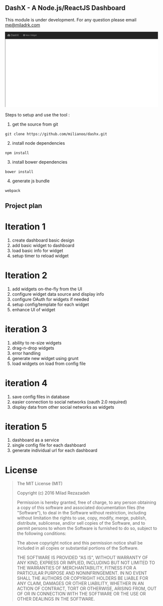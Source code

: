 DashX - A Node.js/ReactJS Dashboard
---------------------------

This module is under development. For any question please email me@miladrk.com


![alt tag](./Animation.gif)


Steps to setup and use the tool :

1. get the source from git 

`git clone https://github.com/milianoo/dashx.git`

2. install node dependencies

`npm install`

3. install bower dependencies

`bower install` 

4. generate js bundle 

`webpack`

Project plan 
------------

Iteration 1
===========

1. create dashboard basic design 
2. add basic widget to dashboard
3. load basic info for widget
4. setup timer to reload widget


Iteration 2
===========

1. add widgets on-the-fly from the UI
2. configure widget data source and display info
3. configure OAuth for widgets if needed
4. setup config/template for each widget
5. enhance UI of widget 

iteration 3
===========

1. ability to re-size widgets
2. drag-n-drop widgets
3. error handling 
4. generate new widget using grunt 
5. load widgets on load from config file

iteration 4
===========

1. save config files in database
2. easier connection to social networks (oauth 2.0 required)
3. display data from other social networks as widgets 

iteration 5
===========

1. dashboard as a service
2. single config file for each dashboard
3. generate individual url for each dashboard 


# License

> The MIT License (MIT)
>
> Copyright (c) 2016 Milad Rezazadeh
>
> Permission is hereby granted, free of charge, to any person obtaining a copy of this software and associated documentation files (the "Software"), to deal in the Software without restriction, including without limitation the rights to use, copy, modify, merge, publish, distribute, sublicense, and/or sell copies of the Software, and to permit persons to whom the Software is furnished to do so, subject to the following conditions:
> 
> The above copyright notice and this permission notice shall be included in all copies or substantial portions of the Software.
> 
> THE SOFTWARE IS PROVIDED "AS IS", WITHOUT WARRANTY OF ANY KIND, EXPRESS OR IMPLIED, INCLUDING BUT NOT LIMITED TO THE WARRANTIES OF MERCHANTABILITY, FITNESS FOR A PARTICULAR PURPOSE AND NONINFRINGEMENT. IN NO EVENT SHALL THE AUTHORS OR COPYRIGHT HOLDERS BE LIABLE FOR ANY CLAIM, DAMAGES OR OTHER LIABILITY, WHETHER IN AN ACTION OF CONTRACT, TORT OR OTHERWISE, ARISING FROM, OUT OF OR IN CONNECTION WITH THE SOFTWARE OR THE USE OR OTHER DEALINGS IN THE SOFTWARE.